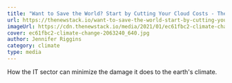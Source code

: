 ```yaml
---
title: "Want to Save the World? Start by Cutting Your Cloud Costs - The New Stack"
url: https://thenewstack.io/want-to-save-the-world-start-by-cutting-your-cloud-costs/
imageUrl: https://cdn.thenewstack.io/media/2021/01/ec61fbc2-climate-change-2063240_640.jpg
cover: ec61fbc2-climate-change-2063240_640.jpg
author: Jennifer Riggins
category: climate
type: media
---
```


How the IT sector can minimize the damage it does to the earth's climate.
